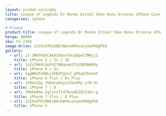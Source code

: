 ```yaml
---
layout: produk-casinghp
title: League of Legends Dr Mundo Ezreal Shen Nunu Orianna iPhone Case
categories: iphone

# Produk
product-title: League of Legends Dr Mundo Ezreal Shen Nunu Orianna iPhone Case
harga: 90000
sku: hn-2368
image-drive: 1n2XsOTRJONEsN0uU8PmvaCwVePOQgPkQ
gallery:
  - url: 1I-3NKP4OXCAk8CK8xu7Ocg9pwT2MWjjI
    title: iPhone 5 / 5s / SE
  - url: 1s2s7Hk8cQvP4I7BBqsme1TUjBB9WmDHy
    title: iPhone 6 / 6s
  - url: 1ggWN1F4AWuj5bBZPg5xZ-gP6aGIb4nwV
    title: iPhone 6 Plus / 6s Plus
  - url: 1PAUoUZp_TN6dzakkyu22knHPp_o70-41
    title: iPhone 7 / 8
  - url: 1MmkbBhw-2gCinsT14fDex0GZQlG3bn-g
    title: iPhone 7 Plus / 8 Plus
  - url: 1n2XsOTRJONEsN0uU8PmvaCwVePOQgPkQ
    title: iPhone X
---
```

